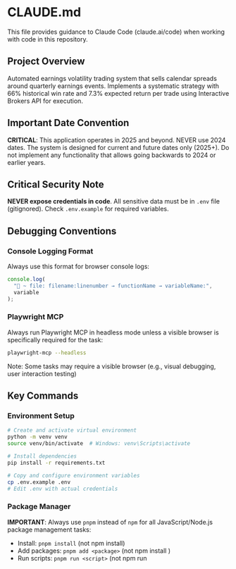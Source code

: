# CLAUDE.md

This file provides guidance to Claude Code (claude.ai/code) when working with code in this repository.

## Project Overview

Automated earnings volatility trading system that sells calendar spreads around quarterly earnings events. Implements a systematic strategy with 66% historical win rate and 7.3% expected return per trade using Interactive Brokers API for execution.

## Important Date Convention

**CRITICAL**: This application operates in 2025 and beyond. NEVER use 2024 dates. The system is designed for current and future dates only (2025+). Do not implement any functionality that allows going backwards to 2024 or earlier years.

## Critical Security Note

**NEVER expose credentials in code**. All sensitive data must be in `.env` file (gitignored). Check `.env.example` for required variables.

## Debugging Conventions

### Console Logging Format
Always use this format for browser console logs:
```javascript
console.log(
  "🚀 ~ file: filename:linenumber → functionName → variableName:",
  variable
);
```

### Playwright MCP
Always run Playwright MCP in headless mode unless a visible browser is specifically required for the task:
```bash
playwright-mcp --headless
```
Note: Some tasks may require a visible browser (e.g., visual debugging, user interaction testing)

## Key Commands

### Environment Setup

```bash
# Create and activate virtual environment
python -m venv venv
source venv/bin/activate  # Windows: venv\Scripts\activate

# Install dependencies
pip install -r requirements.txt

# Copy and configure environment variables
cp .env.example .env
# Edit .env with actual credentials
```

### Package Manager

**IMPORTANT**: Always use `pnpm` instead of `npm` for all JavaScript/Node.js package management tasks:
- Install: `pnpm install` (not npm install)
- Add packages: `pnpm add <package>` (not npm install <package>)
- Run scripts: `pnpm run <script>` (not npm run <script>)
- Execute packages: `pnpm exec` or `pnpx` (not npx)

### UI Components

**IMPORTANT**: Always use shadcn/ui components when available:
- Check if a shadcn component exists before using external libraries
- Use `pnpx shadcn@latest add <component>` to add new shadcn components
- shadcn components automatically handle dark mode theming
- Prefer shadcn over libraries like react-calendar, react-select, etc.

### Running Components

```bash
# Manual trade calculator GUI
python calculator.py

# Automated earnings scanner (runs daily at 3 PM ET via cron)
python automation/earnings_scanner.py

# Trade executor (handles IB order placement)
python automation/trade_executor.py

# IB Client Portal Gateway (runs on port 5001)
# Note: Configured to run on port 5001 instead of default 5000
# Run from the clientportal.gw directory
cd clientportal.gw/bin && ./run.sh  # On Windows: run.bat

# Debug mode
python scripts/run_with_debug.py
```

### Database Setup

```bash
# Initialize Neon DB schema
python automation/database/init_db.py
```

## Architecture

### System Components

**automation/** - Core automated trading modules

- `earnings_scanner.py`: Daily scan for qualifying earnings events (NASDAQ API)
- `trade_executor.py`: Interactive Brokers order execution engine
- `position_manager.py`: Entry/exit timing automation (15 min before close/after open)
- `risk_monitor.py`: Portfolio limits and drawdown protection
- `config.py`: Central configuration (loads from .env)

**calculator.py** - Manual trade analysis GUI

- Uses Yang-Zhang volatility for accurate option pricing
- Analyzes term structure slope for trade qualification
- Threading model prevents UI freezes during API calls

**scripts/tkinter_fix.py** - Critical Python 3.13+ compatibility

- Must be imported before FreeSimpleGUI
- Patches tkinter trace method API changes

### Trading Strategy Rules

1. **Entry Criteria** (ALL must be met):
   - Negative term structure slope (front month vs 45+ days)
   - 30-day average volume > 1M shares
   - IV/RV ratio > 1.2

2. **Position Sizing**:
   - 6% of portfolio per trade (10% Kelly criterion)
   - Maximum 3 concurrent positions
   - 20% max total exposure

3. **Trade Structure**:
   - Calendar spreads: Sell front month, buy back month (30-day gap)
   - Entry: 15 minutes before market close day before earnings
   - Exit: 15 minutes after market open day after earnings

### Database Schema (Neon DB PostgreSQL)

Key tables:

- `earnings_events`: Tracks scanned earnings with qualification metrics
- `trades`: Records all positions with entry/exit prices and P&L
- `performance_metrics`: Daily performance statistics

Uses PostgreSQL-specific features: SERIAL ids, TIMESTAMP WITH TIME ZONE, triggers for updated_at

### External APIs

**NASDAQ**: Earnings calendar (free, no API key required, better quality US stocks)
**Yahoo Finance**: Real-time options chains and volatility
**Interactive Brokers**: Order execution and market data backup
**IB Client Portal API**: REST API for account data and trading (port 5001)

- Documentation: <https://www.interactivebrokers.com/campus/ibkr-api-page/cpapi-v1/#introduction>

## Development Workflow

### Adding New Features

1. Update relevant module in `automation/`
2. Add database migrations if schema changes needed
3. Update risk limits in `config.py` if necessary
4. Test with paper trading account first (port 7497)

### Debugging Issues

- Check `logs/` folder for detailed debug output
- Yahoo Finance 429 errors: Wait 1-2 minutes or use `python scripts/test_yfinance.py`
- IB connection issues: Ensure TWS/Gateway running on correct port

## Critical Files Not to Modify

- `.env` - Contains actual credentials (local only)
- `scripts/tkinter_fix.py` - Breaks GUI on Python 3.13+ if changed
- Database migration files once applied

## Testing Strategy

1. Paper trade with IB paper account (port 7497)
2. Start with 1% position sizing
3. Monitor first 20 trades before scaling to 6%
4. Track performance metrics in Neon DB

## Broker Configuration

Using **Interactive Brokers Pro** account (not Lite) for:

- Unrestricted API access
- Better execution for options
- No rejection of automated orders

## External Resources

- System Design: `docs/SYSTEM_DESIGN.md`
- Strategy Research: `docs/Earnings Research.pdf`
- Discord Support: <https://discord.gg/krdByJHuHc>

## Task Master AI Instructions
**Import Task Master's development workflow commands and guidelines, treat as if import is in the main CLAUDE.md file.**
@./.taskmaster/CLAUDE.md
